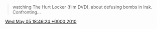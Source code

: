 > watching The Hurt Locker \(film DVD\), about defusing bombs  in Irak\. Confronting\.\.\.

<img src="../../media/tweet.ico" width="12" /> [Wed May 05 18:46:24 +0000 2010](https://twitter.com/DromerDenker/status/13441418564)